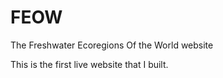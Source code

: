 # FEOW
The Freshwater Ecoregions Of the World website

This is the first live website that I built.
